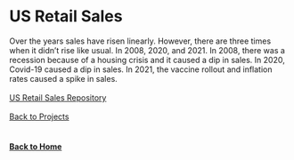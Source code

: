 # US Retail Sales

Over the years sales have risen linearly. However, there are three times when it didn’t rise like usual. In 2008, 2020, and 2021. In 2008, there was a recession because of a housing crisis and it caused a dip in sales. In 2020, Covid-19 caused a dip in sales. In 2021, the vaccine rollout and inflation rates caused a spike in sales.
<br/>
<br/>
[US Retail Sales Repository](https://github.com/jahed323/US-Retail-Sales)
<br/>
<br/>
[Back to Projects](https://jahed323.github.io/projects)
<br/>
<br/>
#### [Back to Home](https://jahed323.github.io/)

